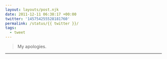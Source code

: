 ```yaml
---
layout: layouts/post.njk
date: 2011-12-11 06:38:17 +00:00
twitter: '145754255528181760'
permalink: /status/{{ twitter }}/
tags: 
  - tweet
---
```


> My apologies.

---
